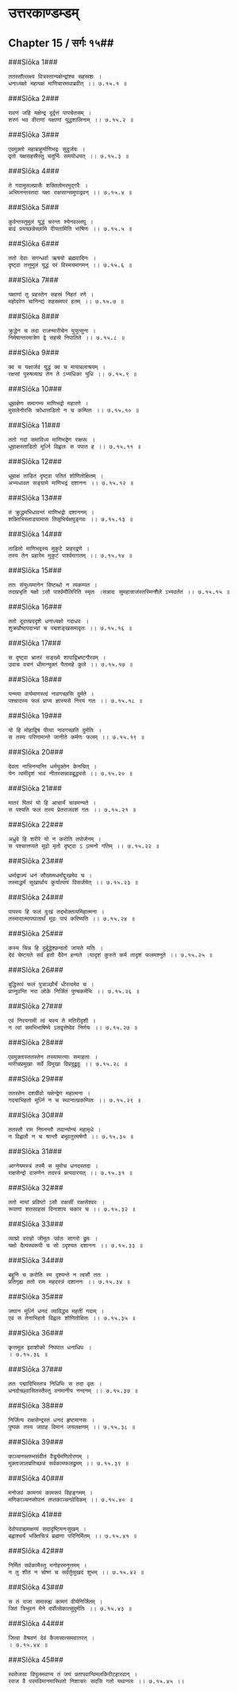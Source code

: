 उत्तरकाण्डम्डम्
===============================


## Chapter 15  / सर्गः १५##


###Slōka 1###


    ततस्ताँल्लक्ष्य वित्रस्तान्यक्षेन्द्रांश्च सहस्रशः ।
    धनाध्यक्षो महायक्षं माणिचारमथाब्रवीत् ।। ७.१५.१ ॥


###Slōka 2###


    रावणं जहि यक्षेन्द्र दुर्वृत्तं पापचेतसम् ।
    शरणं भव वीराणां यक्षाणां युद्धशालिनाम् ।। ७.१५.२ ॥


###Slōka 3###


    एवमुक्तो महाबाहुर्माणिभद्रः सुदुर्जयः ।
    वृतो यक्षसहस्रैस्तु चतुर्भिः समयोधयत् ।। ७.१५.३ ॥


###Slōka 4###


    ते गदामुसलप्रासैः शक्तितोमरमुद्गरैः ।
    अभिघ्नन्तस्तदा यक्षा राक्षसान्समुपाद्रवन् ।। ७.१५.४ ॥


###Slōka 5###


    कुर्वन्तस्तुमुलं युद्धं चरन्तः श्येनवल्लघु ।
    बाढं प्रयच्छन्नेच्छामि दीयतामिति भाषिणः ।। ७.१५.५ ॥


###Slōka 6###


    ततो देवाः सगन्धर्वा ऋषयो ब्रह्मवादिनः ।
    दृष्ट्वा तत्तुमुलं युद्धं परं विस्मयमागमन् ।। ७.१५.६ ॥


###Slōka 7###


    यक्षाणां तु प्रहस्तेन सहस्रं निहतं रणे ।
    महोदरेण चानिन्द्यं सहस्रमपरं हतम् ।। ७.१५.७ ॥


###Slōka 8###


    क्रुद्धेन च तदा राजन्मारीचेन युयुत्सुना ।
    निमेषान्तरमात्रेण द्वे सहस्रे निपातिते ।। ७.१५.८ ॥


###Slōka 9###


    क्व च यक्षार्जवं युद्धं क्व च मायाबलाश्रयम् ।
    रक्षसां पुरुषव्याघ्र तेन ते ऽभ्यधिका युधि ।। ७.१५.९ ॥


###Slōka 10###


    धूम्राक्षेण समागम्य माणिभद्रो महारणे ।
    मुसलेनोरसि क्रोधात्तडितो न च कम्पितः ।। ७.१५.१० ॥


###Slōka 11###


    ततो गदां समाविध्य माणिभद्रेण राक्षसः ।
    धूम्राक्षस्ताडितो मूर्ध्नि विह्वलः स पपात ह ।। ७.१५.११ ॥


###Slōka 12###


    धूम्राक्षं ताडितं दृष्ट्वा पतितं शोणितोक्षितम् ।
    अभ्यधावत सङ्ग्रामे माणिभद्रं दशाननः ।। ७.१५.१२ ॥


###Slōka 13###


    तं क्रुद्धमभिधावन्तं माणिभद्रो दशाननम् ।
    शक्तिभिस्ताडयामास तिसृभिर्यक्षपुङ्गवः ।। ७.१५.१३ ॥


###Slōka 14###


    ताडितो माणिभद्रस्य मुकुटे प्राहरद्रणे ।
    तस्य तेन प्रहारेम मुकुटं पार्श्वमागतम् ।। ७.१५.१४ ॥


###Slōka 15###


    ततः संयुध्यमानेन विष्टब्धो न व्यकम्पत ।
    तदाप्रभृति यक्षो ऽसौ पार्श्वमौलिरिति स्मृतः ।सन्नादः सुमहान्राजंस्तस्मिन्शैले ऽभ्यवर्तत ।। ७.१५.१५ ॥


###Slōka 16###


    ततो दूरात्प्रददृशे धनाध्यक्षो गदाधरः ।
    शुक्रप्रौष्ठपदाभ्यां च पद्मशङ्खसमावृतः ।। ७.१५.१६ ॥


###Slōka 17###


    स दृष्ट्वा भ्रातरं सङ्ख्ये शापाद्विभ्रष्टगौरवम् ।
    उवाच वचनं धीमान्युक्तं पैतामहे कुले ।। ७.१५.१७ ॥


###Slōka 18###


    यन्मया वार्यमाणस्त्वं नावगच्छसि दुर्मते ।
    पश्चादस्य फलं प्राप्य ज्ञास्यसे निरयं गतः ।। ७.१५.१८ ॥


###Slōka 19###


    यो हि मोहाद्विषं पीत्वा नावगच्छति दुर्मतिः ।
    स तस्य परिणामान्ते जानीते कर्मणः फलम् ।। ७.१५.१९ ॥


###Slōka 20###


    देवता नाभिनन्दन्ति धर्मयुक्तेन केनचित् ।
    येन त्वमीदृशं भावं नीतस्सन्नावबुद्ध्यसे ।। ७.१५.२० ॥


###Slōka 21###


    मातरं पितरं यो हि आचार्यं चावमन्यते ।
    स पश्यति फलं तस्य प्रेतराजवशं गतः ।। ७.१५.२१ ॥


###Slōka 22###


    अध्रुवे हि शरीरे यो न करोति तपोर्जनम् ।
    स पश्चात्तप्यते मूढो मृतो दृष्ट्वा ऽ ऽत्मनो गतिम् ।। ७.१५.२२ ॥


###Slōka 23###


    धर्माद्राज्यं धनं सौख्यमधर्माद्दुःखमेव च ।
    तस्माद्धर्मं सुखार्थाय कुर्यात्पापं विसर्जयेत् ।। ७.१५.२३ ॥


###Slōka 24###


    पापस्य हि फलं दुःखं तद्भोक्तव्यमिहात्मना ।
    तस्मादात्मापघातार्थं मूढः पापं करिष्यति ।। ७.१५.२४ ॥


###Slōka 25###


    कस्य चिन्न हि दुर्बुद्धेश्छन्दतो जायते मतिः ।
    देवं चेष्टयते सर्वं हतो दैवेन हन्यते ।यादृशं कुरुते कर्म तादृशं फलमश्नुते ।। ७.१५.२५ ॥


###Slōka 26###


    बुद्धिरूपं फलं पुत्राञ्छौर्यं धीरत्वमेव च ।
    प्राप्नुवन्ति नरा लोके निर्जितं पुण्यकर्मभिः ।। ७.१५.२६ ॥


###Slōka 27###


    एवं निरयगामी त्वं यस्य ते मतिरीदृशी ।
    न त्वां समभिभाषिष्ये ऽसद्वृत्तेष्वेव निर्णयः ।। ७.१५.२७ ॥


###Slōka 28###


    एवमुक्तास्ततस्तेन तस्यामात्याः समाहताः ।
    मारीचप्रमुखाः सर्वे विमुखा विप्रदुद्रुवुः ।। ७.१५.२८ ॥


###Slōka 29###


    ततस्तेन दशग्रीवो यक्षेन्द्रेण महात्मना ।
    गदयाभिहतो मूर्ध्नि न च स्थानात्प्रकम्पितः ।। ७.१५.२९ ॥


###Slōka 30###


    ततस्तौ राम निघ्नन्तौ तदान्योन्यं महामृधे ।
    न विह्वलौ न च श्रान्तौ बभूवतुरमर्षणौ ।। ७.१५.३० ॥


###Slōka 31###


    आग्नेयमस्त्रं तस्मै स मुमोच धनदस्तदा ।
    राक्षसेन्द्रो वारुणेन तदस्त्रं प्रत्यवारयत् ।। ७.१५.३१ ॥


###Slōka 32###


    ततो मायां प्रविष्टो ऽसौ राक्षसीं राक्षसेश्वरः ।
    रूपाणां शतसाहस्रं विनाशाय चकार च ।। ७.१५.३२ ॥


###Slōka 33###


    व्याघ्रो वराहो जीमूतः पर्वतः सागरो द्रुमः ।
    यक्षो दैत्यस्वरूपी च सो ऽदृश्यत दशाननः ।। ७.१५.३३ ॥


###Slōka 34###


    बहूनि च करोति स्म दृश्यन्ते न त्वसौ ततः ।
    प्रतिगृह्य ततो राम महदस्त्रं दशाननः ।। ७.१५.३४ ॥


###Slōka 35###


    जघान मूर्ध्नि धनदं व्याविद्ध्य महतीं गदाम् ।
    एवं स तेनाभिहतो विह्वलः शोणितोक्षितः ।। ७.१५.३५ ॥


###Slōka 36###


    कृत्तमूल इवाशोको निपपात धनाधिपः ।
    । ७.१५.३६ ॥


###Slōka 37###


    ततः पद्मादिभिस्तत्र निधिभिः स तदा वृतः ।
    धनदोच्छ्वासितस्तैस्तु वनमानीय नन्दनम् ।। ७.१५.३७ ॥


###Slōka 38###


    निर्जित्य राक्षसेन्द्रस्तं धनदं हृष्टमानसः ।
    पुष्पकं तस्य जग्राह विमानं जयलक्षणम् ।। ७.१५.३८ ॥


###Slōka 39###


    काञ्चनस्तम्भसंवीतं वैडूर्यमणितोरणम् ।
    मुक्ताजालप्रतिच्छन्नं सर्वकामफलद्रुमम् ।। ७.१५.३९ ॥


###Slōka 40###


    मनोजवं कामगमं कामरूपं विहङ्गमम् ।
    मणिकाञ्चनसोपानं तप्तकाञ्चनवेदिकम् ।। ७.१५.४० ॥


###Slōka 41###


    देवोपवाह्यमक्षय्यं सदादृष्टिमनःसुखम् ।
    बह्वाश्चर्यं भक्तिचित्रं ब्रह्मणा परिनिर्मितम् ।। ७.१५.४१ ॥


###Slōka 42###


    निर्मितं सर्वकामैस्तु मनोहरमनुत्तमम् ।
    न तु शीतं न चोष्णं च सर्वर्तुसुखदं शुभम् ।। ७.१५.४२ ॥


###Slōka 43###


    स तं राजा समारुह्य कामगं वीर्यनिर्जितम् ।
    जितं त्रिभुवनं मेने दर्पोत्सेकात्सुदुर्मतिः ।। ७.१५.४३ ॥


###Slōka 44###


    जित्वा वैश्रवणं देवं कैलासात्समवातरत् ।
    । ७.१५.४४ ॥


###Slōka 45###


    स्वतेजसा विपुलमवाप्य तं जयं प्रतापवान्विमलकिरीटहारवान् ।
    रराज वै परमविमानमास्थितो निशाचरः सदसि गतो यथानलः ।। ७.१५.४५ ।।



